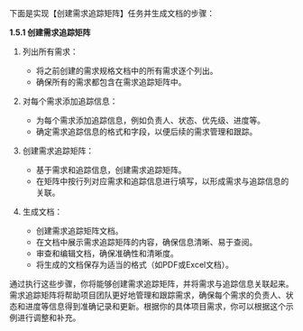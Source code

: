 下面是实现【创建需求追踪矩阵】任务并生成文档的步骤：

**1.5.1 创建需求追踪矩阵**

1. 列出所有需求：

   - 将之前创建的需求规格文档中的所有需求逐个列出。
   - 确保所有的需求都包含在需求追踪矩阵中。

2. 对每个需求添加追踪信息：

   - 为每个需求添加追踪信息，例如负责人、状态、优先级、进度等。
   - 确定需求追踪信息的格式和字段，以便后续的需求管理和跟踪。

3. 创建需求追踪矩阵：

   - 基于需求和追踪信息，创建需求追踪矩阵。
   - 在矩阵中按行列对应需求和追踪信息进行填写，以形成需求与追踪信息的关联。

4. 生成文档：

   - 创建需求追踪矩阵文档。
   - 在文档中展示需求追踪矩阵的内容，确保信息清晰、易于查阅。
   - 审查和编辑文档，确保准确性和清晰度。
   - 将生成的文档保存为适当的格式（如PDF或Excel文档）。

通过执行这些步骤，你将能够创建需求追踪矩阵，并将需求与追踪信息关联起来。需求追踪矩阵将帮助项目团队更好地管理和跟踪需求，确保每个需求的负责人、状态和进度等信息得到准确记录和更新。根据你的具体项目需求，你可以根据这个示例进行调整和补充。
